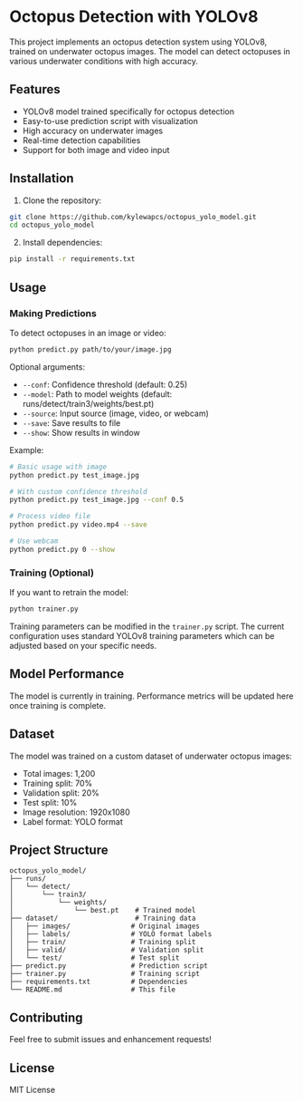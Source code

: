 # Octopus Detection with YOLOv8

This project implements an octopus detection system using YOLOv8, trained on underwater octopus images. The model can detect octopuses in various underwater conditions with high accuracy.

## Features

- YOLOv8 model trained specifically for octopus detection
- Easy-to-use prediction script with visualization
- High accuracy on underwater images
- Real-time detection capabilities
- Support for both image and video input

## Installation

1. Clone the repository:

```bash
git clone https://github.com/kylewapcs/octopus_yolo_model.git
cd octopus_yolo_model
```

2. Install dependencies:

```bash
pip install -r requirements.txt
```

## Usage

### Making Predictions

To detect octopuses in an image or video:

```bash
python predict.py path/to/your/image.jpg
```

Optional arguments:

- `--conf`: Confidence threshold (default: 0.25)
- `--model`: Path to model weights (default: runs/detect/train3/weights/best.pt)
- `--source`: Input source (image, video, or webcam)
- `--save`: Save results to file
- `--show`: Show results in window

Example:

```bash
# Basic usage with image
python predict.py test_image.jpg

# With custom confidence threshold
python predict.py test_image.jpg --conf 0.5

# Process video file
python predict.py video.mp4 --save

# Use webcam
python predict.py 0 --show
```

### Training (Optional)

If you want to retrain the model:

```bash
python trainer.py
```

Training parameters can be modified in the `trainer.py` script. The current configuration uses standard YOLOv8 training parameters which can be adjusted based on your specific needs.

## Model Performance

The model is currently in training. Performance metrics will be updated here once training is complete.

## Dataset

The model was trained on a custom dataset of underwater octopus images:

- Total images: 1,200
- Training split: 70%
- Validation split: 20%
- Test split: 10%
- Image resolution: 1920x1080
- Label format: YOLO format

## Project Structure

```
octopus_yolo_model/
├── runs/
│   └── detect/
│       └── train3/
│           └── weights/
│               └── best.pt    # Trained model
├── dataset/                   # Training data
│   ├── images/               # Original images
│   ├── labels/               # YOLO format labels
│   ├── train/                # Training split
│   ├── valid/                # Validation split
│   └── test/                 # Test split
├── predict.py                # Prediction script
├── trainer.py                # Training script
├── requirements.txt          # Dependencies
└── README.md                 # This file
```

## Contributing

Feel free to submit issues and enhancement requests!

## License

MIT License
